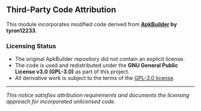 ## Third-Party Code Attribution

This module incorporates modified code derived from **[ApkBuilder](https://github.com/tyron12233/ApkBuilder) by tyron12233**.

### Licensing Status
- The original ApkBuilder repository did not contain an explicit license.
- The code is used and redistributed under the **GNU General Public License v3.0 (GPL-3.0)** as part of this project.
- All derivative work is subject to the terms of the [GPL-3.0 license](https://www.gnu.org/licenses/gpl-3.0.html).

---

*This notice satisfies attribution requirements and documents the licensing approach for incorporated unlicensed code.*
